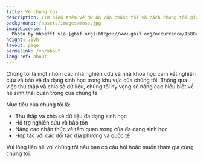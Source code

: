 ```yaml
---
title: Về chúng tôi
description: Tìm hiểu thêm về dự án của chúng tôi và cách chúng tôi giúp bảo tồn đa dạng sinh học.
background: /assets/images/moss.jpg
imageLicense: |
  Photo by mhoefft via [gbif.org](https://www.gbif.org/occurrence/1580487687)
height: 70vh
layout: page
permalink: /vn/about
lang-ref: about
---
```


Chúng tôi là một nhóm các nhà nghiên cứu và nhà khoa học cam kết nghiên cứu và bảo vệ đa dạng sinh học trong khu vực của chúng tôi. Thông qua việc thu thập và chia sẻ dữ liệu, chúng tôi hy vọng sẽ nâng cao hiểu biết về hệ sinh thái quan trọng của chúng ta.

Mục tiêu của chúng tôi là:
- Thu thập và chia sẻ dữ liệu đa dạng sinh học
- Hỗ trợ nghiên cứu và bảo tồn
- Nâng cao nhận thức về tầm quan trọng của đa dạng sinh học
- Hợp tác với các đối tác địa phương và quốc tế

Vui lòng liên hệ với chúng tôi nếu bạn có câu hỏi hoặc muốn tham gia cùng chúng tôi. 